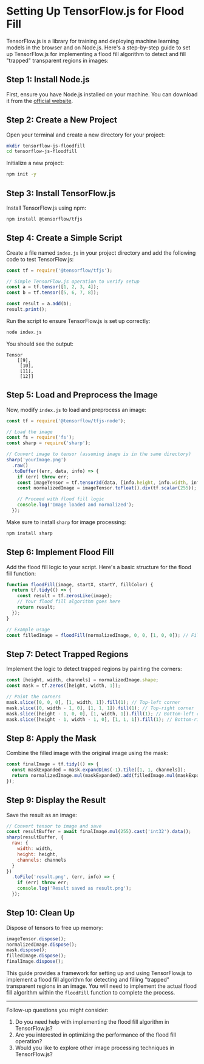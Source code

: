 # Setting Up TensorFlow.js for Flood Fill

TensorFlow.js is a library for training and deploying machine learning models in the browser and on Node.js. Here's a step-by-step guide to set up TensorFlow.js for implementing a flood fill algorithm to detect and fill "trapped" transparent regions in images:

## Step 1: Install Node.js

First, ensure you have Node.js installed on your machine. You can download it from the [official website](https://nodejs.org/en/download/).

## Step 2: Create a New Project

Open your terminal and create a new directory for your project:

```bash
mkdir tensorflow-js-floodfill
cd tensorflow-js-floodfill
```

Initialize a new project:

```bash
npm init -y
```

## Step 3: Install TensorFlow.js

Install TensorFlow.js using npm:

```bash
npm install @tensorflow/tfjs
```

## Step 4: Create a Simple Script

Create a file named `index.js` in your project directory and add the following code to test TensorFlow.js:

```javascript
const tf = require('@tensorflow/tfjs');

// Simple TensorFlow.js operation to verify setup
const a = tf.tensor([1, 2, 3, 4]);
const b = tf.tensor([5, 6, 7, 8]);

const result = a.add(b);
result.print();
```

Run the script to ensure TensorFlow.js is set up correctly:

```bash
node index.js
```

You should see the output:

```
Tensor
    [[9],
     [10],
     [11],
     [12]]
```

## Step 5: Load and Preprocess the Image

Now, modify `index.js` to load and preprocess an image:

```javascript
const tf = require('@tensorflow/tfjs-node');

// Load the image
const fs = require('fs');
const sharp = require('sharp');

// Convert image to tensor (assuming image is in the same directory)
sharp('yourImage.png')
  .raw()
  .toBuffer((err, data, info) => {
    if (err) throw err;
    const imageTensor = tf.tensor3d(data, [info.height, info.width, info.channels]);
    const normalizedImage = imageTensor.toFloat().div(tf.scalar(255));

    // Proceed with flood fill logic
    console.log('Image loaded and normalized');
  });
```

Make sure to install `sharp` for image processing:

```bash
npm install sharp
```

## Step 6: Implement Flood Fill

Add the flood fill logic to your script. Here's a basic structure for the flood fill function:

```javascript
function floodFill(image, startX, startY, fillColor) {
  return tf.tidy(() => {
    const result = tf.zerosLike(image);
    // Your flood fill algorithm goes here
    return result;
  });
}

// Example usage
const filledImage = floodFill(normalizedImage, 0, 0, [1, 0, 0]); // Fill with red
```

## Step 7: Detect Trapped Regions

Implement the logic to detect trapped regions by painting the corners:

```javascript
const [height, width, channels] = normalizedImage.shape;
const mask = tf.zeros([height, width, 1]);

// Paint the corners
mask.slice([0, 0, 0], [1, width, 1]).fill(1); // Top-left corner
mask.slice([0, width - 1, 0], [1, 1, 1]).fill(1); // Top-right corner
mask.slice([height - 1, 0, 0], [1, width, 1]).fill(1); // Bottom-left corner
mask.slice([height - 1, width - 1, 0], [1, 1, 1]).fill(1); // Bottom-right corner
```

## Step 8: Apply the Mask

Combine the filled image with the original image using the mask:

```javascript
const finalImage = tf.tidy(() => {
  const maskExpanded = mask.expandDims(-1).tile([1, 1, channels]);
  return normalizedImage.mul(maskExpanded).add(filledImage.mul(maskExpanded.not()));
});
```

## Step 9: Display the Result

Save the result as an image:

```javascript
// Convert tensor to image and save
const resultBuffer = await finalImage.mul(255).cast('int32').data();
sharp(resultBuffer, {
  raw: {
    width: width,
    height: height,
    channels: channels
  }
})
  .toFile('result.png', (err, info) => {
    if (err) throw err;
    console.log('Result saved as result.png');
  });
```

## Step 10: Clean Up

Dispose of tensors to free up memory:

```javascript
imageTensor.dispose();
normalizedImage.dispose();
mask.dispose();
filledImage.dispose();
finalImage.dispose();
```

This guide provides a framework for setting up and using TensorFlow.js to implement a flood fill algorithm for detecting and filling "trapped" transparent regions in an image. You will need to implement the actual flood fill algorithm within the `floodFill` function to complete the process.

---

Follow-up questions you might consider:

1. Do you need help with implementing the flood fill algorithm in TensorFlow.js?
2. Are you interested in optimizing the performance of the flood fill operation?
3. Would you like to explore other image processing techniques in TensorFlow.js?

